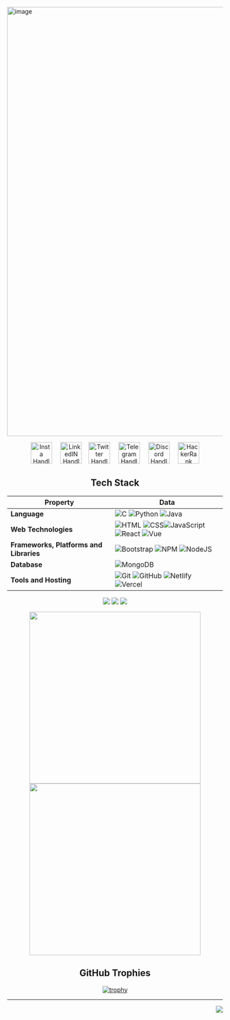 <a href="https://utkarsh-dixit-git.github.io/utkarshdixit/"><img width="1000" alt="image" src="https://user-images.githubusercontent.com/88888678/190910661-6926646e-1dd9-496e-9d5c-3dbf6dede706.png">
</a>

<div align="center">
  
<a  href="http://www.instagram.com/devutkarshdixit"><img src="https://user-images.githubusercontent.com/88888678/172891760-6e375560-620c-4af2-b3a1-c80f60cbb8c3.png" width="50" alt="Insta Handle"/></a> &nbsp; &nbsp;
<a href="https://www.linkedin.com/in/utkarsh--dixit"><img src="https://user-images.githubusercontent.com/88888678/172894710-760433d2-7e10-45d9-b4be-0b5cc451487b.png" width="50" alt="LinkedIN Handle"/></a>&nbsp; &nbsp;
<a href="https://twitter.com/DevUtkarshDixit"><img src="https://user-images.githubusercontent.com/88888678/172897171-14919cb0-6602-4433-bbdc-1fbfa3c66171.png" width="50" alt="Twitter Handle"/></a> &nbsp; &nbsp;
<a href="https://t.me/DevUtkarshDixit"><img src="https://user-images.githubusercontent.com/88888678/180679514-8f1fcc3b-ca6c-4265-b009-b5605f977c3b.png" width="50" alt="Telegram Handle"/></a> &nbsp; &nbsp;
<a href="https://discord.com/channels/Utkarsh#2496"><img src="https://user-images.githubusercontent.com/88888678/192147196-6f1a742b-3fce-47de-adca-435608366dee.png" width="50" alt="Discord Handle"/></a> &nbsp; &nbsp;
<a href="https://www.hackerrank.com/utkarshdixit"><img src="https://user-images.githubusercontent.com/88888678/184520572-d2c76b03-821f-47fa-b070-8b5d6f3b127e.png" width="50" alt="HackerRank Handle"/></a>

## Tech Stack

Property | Data
--- | --- 
**Language** | ![C](https://img.shields.io/badge/-C-05122A?style=for-the-badge&logo=C) ![Python](https://img.shields.io/badge/-Python-05122A?style=for-the-badge&logo=python) ![Java](https://img.shields.io/badge/-Java-05122A?style=for-the-badge&logo=java)
**Web Technologies**  | ![HTML](https://img.shields.io/badge/-HTML-05122A?style=for-the-badge&logo=HTML5) ![CSS](https://img.shields.io/badge/-CSS-05122A?style=for-the-badge&logo=CSS3)![JavaScript](https://img.shields.io/badge/-JavaScript-05122A?style=for-the-badge&logo=javascript) ![React](https://img.shields.io/badge/-React-05122A?style=for-the-badge&logo=react) ![Vue](https://img.shields.io/badge/-Vue.js-05122A?style=for-the-badge&logo=vue.js)
**Frameworks, Platforms and Libraries** | ![Bootstrap](https://img.shields.io/badge/-Bootstrap-05122A?style=for-the-badge&logo=bootstrap) ![NPM](https://img.shields.io/badge/-NPM-05122A?style=for-the-badge&logo=npm) ![NodeJS](https://img.shields.io/badge/-node.js-05122A?style=for-the-badge&logo=node.js)
**Database** | ![MongoDB](https://img.shields.io/badge/-MongoDB-05122A?style=for-the-badge&logo=mongodb)
**Tools and Hosting**  | ![Git](https://img.shields.io/badge/-Git-05122A?style=for-the-badge&logo=git) ![GitHub](https://img.shields.io/badge/-GitHub-05122A?style=for-the-badge&logo=github) ![Netlify](https://img.shields.io/badge/-Netlify-05122A?style=for-the-badge&logo=Netlify) ![Vercel](https://img.shields.io/badge/-Vercel-05122A?style=for-the-badge&logo=vercel)

![](https://img.shields.io/github/commit-activity/m/utkarsh-dixit-git/utkarsh-dixit-git?style=for-the-badge)
![](https://img.shields.io/github/last-commit/utkarsh-dixit-git/utkarsh-dixit-git?style=for-the-badge)
![](https://komarev.com/ghpvc/?username=utkarsh-dixit-git&label=Profile%20views&color=f4a261&style=for-the-badge)
  
<p align = "center">
  <img src = "https://github-readme-stats.vercel.app/api?username=utkarsh-dixit-git&theme=dark&hide_border=true" width = 400>
  <img src = "https://github-readme-streak-stats.herokuapp.com?user=utkarsh-dixit-git&theme=dark&hide_border=true" width = 400>
</p>

## GitHub Trophies
[![trophy](https://github-profile-trophy.vercel.app/?username=utkarsh-dixit-git&column=-1&no-bg=true&no-frame=true&theme=tokyonight)](https://github.com/utkarsh-dixit-git/github-profile-trophy)
  
</div>

---

<a href="#top"><img src = "https://img.shields.io/badge/Back%20to-Top-brightgreen?style=for-the-badge" align="right"></a>
